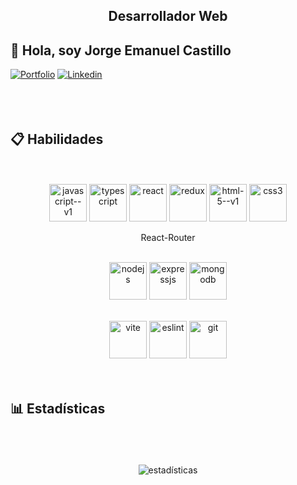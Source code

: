 <h2 align=center >
  <b>Desarrollador Web</b>
</h2>

<h2>
   👋 Hola, soy Jorge Emanuel Castillo 
</h2>

[![Portfolio](https://img.shields.io/badge/-Portafolio-teal?style=flat&logo=appveyor&logoColor=white)](https://portafolio-jec.vercel.app/)
[![Linkedin](https://img.shields.io/badge/-LinkedIn-blue?style=flat&logo=Linkedin&logoColor=white)](https://www.linkedin.com/in/jcat-dev/)
<br />
<br />
<br />
<br />

<!-- Habilidades -->
<h2>
  📋 Habilidades 
</h2>
<br />
<br />
<div align="center" >
  <img 
    height="60" 
    src="https://img.icons8.com/color/96/javascript--v1.png" alt="javascript--v1"
    alt="javascript"
    title="JavaScript"
  />
  <img 
    height="60" 
    src="https://img.icons8.com/color/96/typescript.png" alt="typescript"
    alt="typescript"
    title="TypeScript"
  />
  <img 
    height="60" 
    src="https://www.vectorlogo.zone/logos/reactjs/reactjs-ar21.svg"
    alt="react"
    title="React"
  />
  <img 
    height="60" 
    src="https://www.vectorlogo.zone/logos/js_redux/js_redux-ar21.svg"
    alt="redux"
    title="Redux"
  /> 
  <img 
    height="60" 
    src="https://img.icons8.com/color/96/html-5--v1.png" alt="html-5--v1"
    alt="html"
    title="HTML"
  />
  <img 
    height="60" 
    src="https://img.icons8.com/fluency/96/css3.png" alt="css3"
    alt="css"
    title="CSS"
  />
  <p height="60">React-Router</p>
  <br/>  
  <img 
    height="60" 
    src="https://www.vectorlogo.zone/logos/nodejs/nodejs-ar21.svg"
    alt="nodejs"
    title="Nodejs"
  />
  <img 
    height="60" 
    src="https://www.vectorlogo.zone/logos/expressjs/expressjs-ar21.svg"
    alt="expressjs"
    title="Expressjs"
  />
  <img 
    height="60" 
    src="https://www.vectorlogo.zone/logos/mongodb/mongodb-ar21.svg"
    alt="mongodb"
    title="MongoDB"
  />  
  <p></p>  
  <br/>    
  <img 
    height="60" 
    src="https://img.icons8.com/fluency/96/vite.png" alt="vite"
    alt="vite"
    title="Vite"
  />
  <img 
    height="60" 
    src="https://img.icons8.com/color/96/eslint.png" alt="eslint"
    alt="eslint"
    title="ESLint"
  />
  <img 
    height="60" 
    src="https://www.vectorlogo.zone/logos/git-scm/git-scm-ar21.svg"
    alt="git"
    title="GIT"
  />
</div>
<br/>
<br/>

<!-- Estadísticas -->
<h2>
  📊 Estadísticas  
</h2>
<br/>
<br/>
<br/>

<div align="center" >
  <img  
    align="center"  
    src="https://github-readme-stats.anuraghazra1.vercel.app/api/top-langs/?username=jcat-dev&theme=dark&hide_border=false&no-bg=true&no-frame=true&langs_count=10" 
    alt="estadísticas"
    title="estadísticas"
  />
</div>
